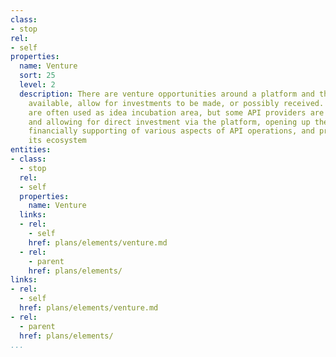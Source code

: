 ```yaml
---
class:
- stop
rel:
- self
properties:
  name: Venture
  sort: 25
  level: 2
  description: There are venture opportunities around a platform and the resources
    available, allow for investments to be made, or possibly received. API portals
    are often used as idea incubation area, but some API providers are going further
    and allowing for direct investment via the platform, opening up the opportunity
    financially supporting of various aspects of API operations, and products within
    its ecosystem
entities:
- class:
  - stop
  rel:
  - self
  properties:
    name: Venture
  links:
  - rel:
    - self
    href: plans/elements/venture.md
  - rel:
    - parent
    href: plans/elements/
links:
- rel:
  - self
  href: plans/elements/venture.md
- rel:
  - parent
  href: plans/elements/
...
```

